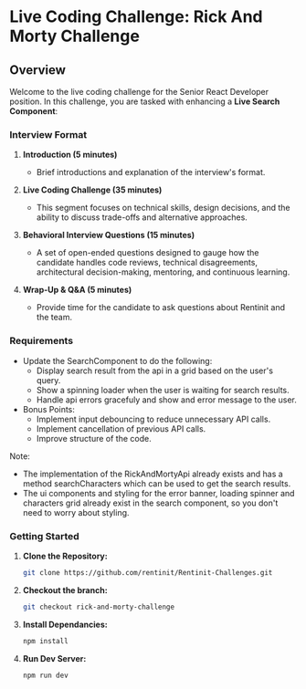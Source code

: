 # Live Coding Challenge: Rick And Morty Challenge

## Overview

Welcome to the live coding challenge for the Senior React Developer position. In this challenge, you are tasked with enhancing a **Live Search Component**:

### Interview Format

1. **Introduction (5 minutes)**

   - Brief introductions and explanation of the interview's format.

2. **Live Coding Challenge (35 minutes)**

   - This segment focuses on technical skills, design decisions, and the ability to discuss trade-offs and alternative approaches.

3. **Behavioral Interview Questions (15 minutes)**

   - A set of open-ended questions designed to gauge how the candidate handles code reviews, technical disagreements, architectural decision-making, mentoring, and continuous learning.

4. **Wrap-Up & Q&A (5 minutes)**
   - Provide time for the candidate to ask questions about Rentinit and the team.

### Requirements

- Update the SearchComponent to do the following:
  - Display search result from the api in a grid based on the user's query.
  - Show a spinning loader when the user is waiting for search results.
  - Handle api errors gracefuly and show and error message to the user.
- Bonus Points:
  - Implement input debouncing to reduce unnecessary API calls.
  - Implement cancellation of previous API calls.
  - Improve structure of the code.

Note:

- The implementation of the RickAndMortyApi already exists and has a method searchCharacters which can be used to get the search results.
- The ui components and styling for the error banner, loading spinner and characters grid already exist in the search component, so you don't need to worry about styling.

### Getting Started

1. **Clone the Repository:**

   ```bash
   git clone https://github.com/rentinit/Rentinit-Challenges.git
   ```

2. **Checkout the branch:**

   ```bash
   git checkout rick-and-morty-challenge
   ```

3. **Install Dependancies:**

   ```bash
   npm install
   ```

4. **Run Dev Server:**

   ```bash
   npm run dev
   ```
